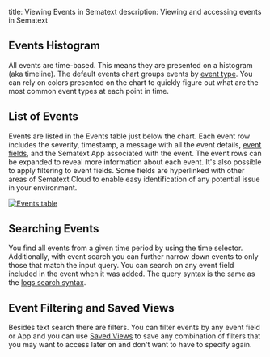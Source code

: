 title: Viewing Events in Sematext
description: Viewing and accessing events in Sematext

## Events Histogram
All events are time-based. This means they are presented on a histogram (aka timeline). The default events chart
groups events by [event type](adding.md#event-types). You can rely on colors presented on the chart to quickly
figure out what are the most common event types at each point in time.

## List of Events
Events are listed in the Events table just below the chart. Each event row includes the severity, timestamp, a message with all the event details, [event fields](adding.md#event-fields), and the Sematext App associated with the event. The event rows can be expanded to reveal more information about each event. It's also possible to apply filtering to event fields. Some fields are hyperlinked with other areas of Sematext Cloud to enable easy identification of any potential issue in your environment.

[![Events table](../images/events/events-table.png "Events table")](/docs/images/events/events-table.png)

## Searching Events
You find all events from a given time period by using the time selector. Additionally, with event search you can further narrow down events
to only those that match the input query. You can search on any event field included in the event when it was added.  The query syntax is the same as the [logs search syntax](/logs/search-syntax/).

## Event Filtering and Saved Views
Besides text search there are filters.  You can filter events by any event field or App and you can use [Saved Views](/docs/guide/saved-views/) to save any combination of filters that you may want to access later on and don't want to have to specify again.
